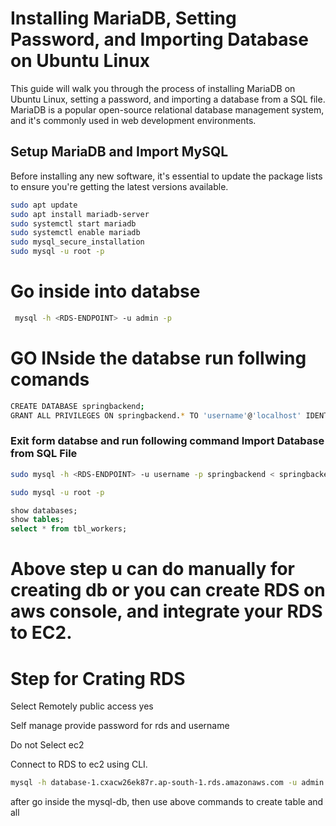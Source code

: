 # Installing MariaDB, Setting Password, and Importing Database on Ubuntu Linux

This guide will walk you through the process of installing MariaDB on Ubuntu Linux, setting a password, and importing a database from a SQL file. MariaDB is a popular open-source relational database management system, and it's commonly used in web development environments.

## Setup MariaDB and Import MySQL

Before installing any new software, it's essential to update the package lists to ensure you're getting the latest versions available.

```bash
sudo apt update
sudo apt install mariadb-server
sudo systemctl start mariadb
sudo systemctl enable mariadb
sudo mysql_secure_installation
sudo mysql -u root -p
```
# Go inside into databse 
```bash
 mysql -h <RDS-ENDPOINT> -u admin -p
```
# GO INside the databse run follwing comands
```bash
CREATE DATABASE springbackend;
GRANT ALL PRIVILEGES ON springbackend.* TO 'username'@'localhost' IDENTIFIED BY 'your_password';
```

### Exit form databse and run following command Import Database from SQL File
```bash
sudo mysql -h <RDS-ENDPOINT> -u username -p springbackend < springbackend.sql
```
```bash
sudo mysql -u root -p
```
```sql
show databases;
show tables;
select * from tbl_workers;
```

# Above step u can do manually for creating db or you can create RDS on aws console, and integrate your RDS to EC2. 
# Step for Crating RDS 
Select Remotely public access yes

Self manage provide password for rds and username 

Do not Select ec2 

Connect to RDS to ec2  using CLI.  

```bash
mysql -h database-1.cxacw26ek87r.ap-south-1.rds.amazonaws.com -u admin -p
```
after go inside the mysql-db, then use above commands to create table and all



